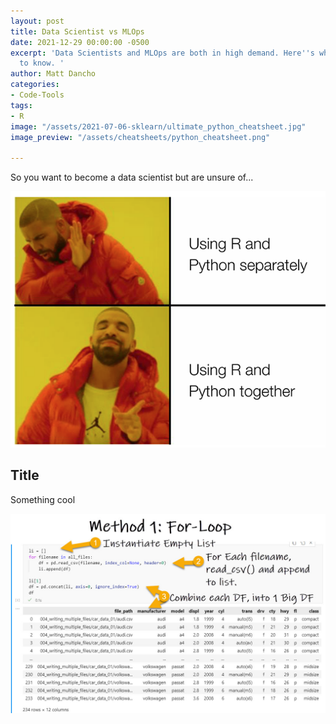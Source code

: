 ```yaml
---
layout: post
title: Data Scientist vs MLOps
date: 2021-12-29 00:00:00 -0500
excerpt: 'Data Scientists and MLOps are both in high demand. Here''s what you need
  to know. '
author: Matt Dancho
categories:
- Code-Tools
tags:
- R
image: "/assets/2021-07-06-sklearn/ultimate_python_cheatsheet.jpg"
image_preview: "/assets/cheatsheets/python_cheatsheet.png"

---
```

So you want to become a data scientist but are unsure of...

![](/assets/2021-01-28-python-or-r/using_python_and_r_together.png)

## Title

Something cool

![](/assets/2021-09-22-python-csv/01-csv-for-loop.jpg)